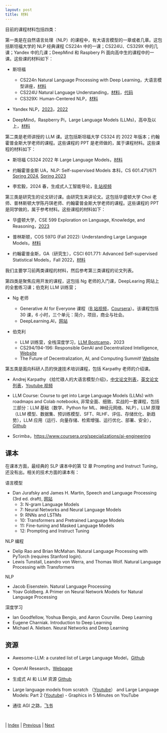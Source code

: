 ```yaml
---
layout: post
title: 材料
---
```


目前的课程材料包括四类：

第一类是在自然语言处理（NLP）的课程中，有大语言模型的一章或者几章。这包括斯坦福大学的 NLP 经典课程 CS224n 中的一课；CS224U、CS329X 中的几课；Yandex 中的几课；DeepMind 和 Raspbery Pi 面向高中生的课程中的一课。这些课的材料如下：

- 斯坦福
  - CS224n Natural Language Processing with Deep Learning，大语言模型讲座，[材料](https://web.stanford.edu/class/cs224n/)
  - CS224U Natural Language Understanding，[材料](https://web.stanford.edu/class/cs224u/)，[代码](https://github.com/cgpotts/cs224u)
  - CS329X: Human-Centered NLP，[材料](https://web.stanford.edu/class/cs329x/)

- Yandex NLP，[2023](https://github.com/yandexdataschool/nlp_course/tree/2023/)，[2022](https://github.com/yandexdataschool/nlp_course/tree/2022)

- DeepMind，Raspberry Pi，Large Language Models (LLMs)，高中及以上，[材料](https://experience-ai.org/en/units/experience-ai-lessons/lessons/7)

第二类是老师讲授的 LLM 课。这包括斯坦福大学 CS324 的 2022 年版本；约翰霍普金斯大学老师的课程。这些课程的 PPT 是老师做的，属于课程材料。这些课程的材料如下：

- 斯坦福 CS324 2022 年 Large Language Models，[材料](https://stanford-cs324.github.io/winter2022)

- 约翰霍普金斯 UA，NLP: Self-supervised Models 本科，CS 601.471/671 [Spring 2024](https://self-supervised.cs.jhu.edu/sp2024/), [Spring 2023](https://self-supervised.cs.jhu.edu/sp2023/)

- 李宏毅，2024 春，生成式人工智能导论，[B 站视频](https://www.bilibili.com/video/BV1BJ4m1e7g8)

第三类是研究生的论文研讨课。由研究生来讲论文。这包括华盛顿大学 Choi 老师、普林斯顿大学陈丹琪老师、约翰霍普金斯大学老师的课程。这些课程的 PPT 是同学做的，属于参考材料。这些课程的材料如下：

- 华盛顿大学，CSE 599 Exploration on Language, Knowledge, and Reasoning，[2023](https://cse599d1wi23.notion.site/cse599d1wi23/CSE-599-D1-Winter-2023-fe73cb56c11b45efb34e94c090480791)

- 普林斯顿，COS 597G (Fall 2022): Understanding Large Language Models，[材料](https://www.cs.princeton.edu/courses/archive/fall22/cos597G/)

- 约翰霍普金斯，GA（研究生），CSCI 601.771: Advanced Self-supervised Statistical Models，Fall 2022，[材料](https://self-supervised.cs.jhu.edu/fa2022/)

我们主要学习前两类课程的材料，然后参考第三类课程的论文列表。

第四类是聚焦应用开发的课程，这包括 Ng 老师的入门课，DeepLearing 网站上的全套练习课；伯克利 LLM 训练营；

- Ng 老师 
  - Generative AI for Everyone 课程（[B 站视频](https://www.bilibili.com/video/BV11G411X7nZ)，[Coursera](https://www.coursera.org/learn/generative-ai-for-everyone)）。该课程包括 30 课，6 小时，三个单元：简介，项目，商业与社会。
  - DeepLearning.AI，[网站](https://www.deeplearning.ai/)

- 伯克利
  - LLM 训练营，全栈深度学习，[LLM Bootcamp](https://fullstackdeeplearning.com/llm-bootcamp/spring-2023/)，2023
  - CS294/194-196: Responsible GenAI and Decentralized Intelligence, [Website](https://rdi.berkeley.edu/responsible-genai/f23)
  - The Future of Decentralization, AI, and Computing Summit! [Website](https://rdi.berkeley.edu/events/decentralizationaisummit)

第五类是面向科研人员的快速技术培训课程，包括 Karpathy 老师的介绍课。

- Andrej Karpathy 《给忙碌人的大语言模型介绍》，[中文论文列表](https://mp.weixin.qq.com/s/mt9W8Mf0LbZjbuRObyeWeQ)，[英文论文列表](https://blog.oxen.ai/reading-list-for-andrej-karpathys-intro-to-large-language-models-video/)，[Youtube 视频](https://www.youtube.com/results?search_query=Andrej+Karpathy)

- LLM Course: Course to get into Large Language Models (LLMs) with roadmaps and Colab notebooks, 非常全面、细致、实战的一套课程，包括三部分：LLM 基础（数学、Python for ML、神经元网络、NLP），LLM 原理（LLM 模型、数据集、预训练模型、SFT、RLHF、评估、存储优化、新趋势），LLM 应用（运行、向量存储、检索增强、运行优化、部署、安全），[Github](https://github.com/mlabonne/llm-course)

- Scrimba，https://www.coursera.org/specializations/ai-engineering

## 课本

在课本方面，最经典的 SLP 课本中的第 12 章 Prompting and Instruct Tuning，还没有出。相关的技术方面的课本有：

语言模型
- Dan Jurafsky and James H. Martin, Speech and Language Processing (3rd ed. draft), [网站](https://web.stanford.edu/~jurafsky/slp3/)
  - 3: N-gram Language Models
  - 7: Neural Networks and Neural Language Models
  - 9: RNNs and LSTMs
  - 10: Transformers and Pretrained Language Models
  - 11: Fine-tuning and Masked Language Models
  - 12: Prompting and Instruct Tuning

NLP 编程
- Delip Rao and Brian McMahan. Natural Language Processing with PyTorch (requires Stanford login).
- Lewis Tunstall, Leandro von Werra, and Thomas Wolf. Natural Language Processing with Transformers

NLP
- Jacob Eisenstein. Natural Language Processing
- Yoav Goldberg. A Primer on Neural Network Models for Natural Language Processing

深度学习
- Ian Goodfellow, Yoshua Bengio, and Aaron Courville. Deep Learning
- Eugene Charniak. Introduction to Deep Learning
- Michael A. Nielsen. Neural Networks and Deep Learning

## 资源

- Awesome-LLM: a curated list of Large Language Model，[Github](https://github.com/Hannibal046/Awesome-LLM)

- OpenAI Research，[Webpage](https://openai.com/research)

- 生成式 AI 和 LLM 资源 [Github](https://www.github-zh.com/projects/532465933-ai-notes)

- Large language models from scratch （[Youtube](https://youtu.be/lnA9DMvHtfI)） and Large Language Models: Part 2 ([Youtube](https://youtu.be/YDiSFS-yHwk)) - Graphics in 5 Minutes on YouTube

- 通往 AGI 之路，[飞书](https://waytoagi.feishu.cn/wiki/QPe5w5g7UisbEkkow8XcDmOpn8e)

<br/>

| [Index](./) | [Previous](0-1-intro) | [Next](1-1-lm)
